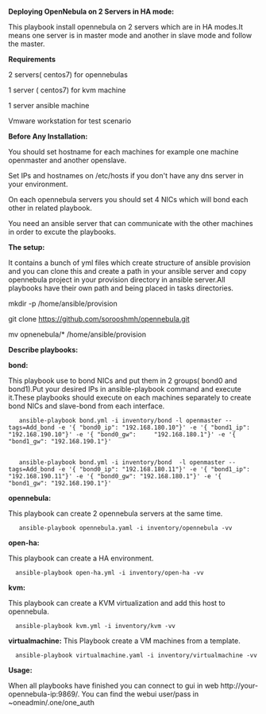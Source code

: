 **Deploying OpenNebula on 2 Servers in HA mode:**

This playbook install opennebula on 2 servers which are in HA modes.It means one server is in master mode and another in slave mode and follow the master.

**Requirements**


2 servers( centos7) for opennebulas

1 server ( centos7) for kvm machine

1 server ansible machine

Vmware workstation for test scenario


**Before Any Installation:**

You should set hostname for each machines for example one machine openmaster and another openslave.

Set IPs and hostnames on /etc/hosts if you don't have any dns server in your environment.

On each opennebula servers you should set 4 NICs which will bond each other in related playbook.

You need an ansible server that can communicate with the other machines in order to excute the playbooks.

**The setup:**

It contains a bunch of yml files which create structure of ansible provision and you can clone this and create a path in your ansible server and copy opennebula project in your provision directory in ansible server.All playbooks have their own path and being placed in tasks directories.

mkdir -p /home/ansible/provision

git clone https://github.com/sorooshmh/opennebula.git

mv opnenebula/* /home/ansible/provision

**Describe playbooks:**

**bond:**

This playbook use to bond NICs and put them in 2 groups( bond0 and bond1).Put your desired IPs in ansible-playbook command and execute it.These playbooks should execute on each machines separately to create bond NICs and slave-bond from each interface.


       ansible-playbook bond.yml -i inventory/bond -l openmaster --tags=Add_bond -e '{ "bond0_ip": "192.168.180.10"}' -e '{ "bond1_ip": "192.168.190.10"}' -e '{ "bond0_gw":     "192.168.180.1"}' -e '{ "bond1_gw": "192.168.190.1"}'
       

       ansible-playbook bond.yml -i inventory/bond  -l openmaster --tags=Add_bond -e '{ "bond0_ip": "192.168.180.11"}' -e '{ "bond1_ip": "192.168.190.11"}' -e '{ "bond0_gw": "192.168.180.1"}' -e '{ "bond1_gw": "192.168.190.1"}'
  
  
**opennebula:**

This playbook can create 2 opennebula servers at the same time.


       ansible-playbook opennebula.yaml -i inventory/opennebula -vv


**open-ha:**

This playbook can create a HA environment.


      ansible-playbook open-ha.yml -i inventory/open-ha -vv
  
  
**kvm:**

This playbook can create a KVM virtualization and add this host to opennebula.


      ansible-playbook kvm.yml -i inventory/kvm -vv
    
 
 **virtualmachine:**
 This Playbook create a VM machines from a template.
 
      
      ansible-playbook virtualmachine.yaml -i inventory/virtualmachine -vv
 
    
    
**Usage:**

When all playbooks have finished you can connect to gui in web http://your-opennebula-ip:9869/. You can find the webui user/pass in ~oneadmin/.one/one_auth
